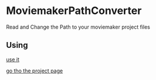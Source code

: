 # MoviemakerPathConverter
Read and Change the Path to your moviemaker project files

## Using
[use it](https://simon-laux.github.io/MoviemakerPathConverter/MPC.htm)

[go tho the project page](https://simon-laux.github.io/MoviemakerPathConverter)

